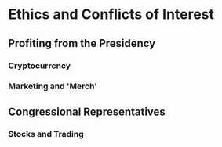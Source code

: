 # Ethics and Conflicts of Interest

## Profiting from the Presidency

### Cryptocurrency

### Marketing and 'Merch'

## Congressional Representatives

### Stocks and Trading
